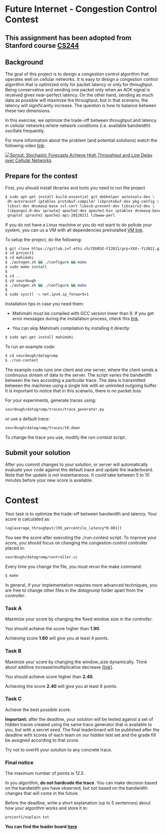 # Future Internet - Congestion Control Contest

## This assignment has been adopted from Stanford course [CS244](https://web.stanford.edu/class/cs344g/contest.html)

## Background

The goal of this project is to design a congestion control algorithm that operates well on cellular networks. It is easy to design a congestion control algorithm that is optimized only for packet latency or only for throughput. Being conservative and sending one packet only when an ACK signal is received gives near-perfect latency. On the other hand, sending as much data as possible will maximize the throughput, but in that scenario, the latency will significantly increase. The question is how to balance between these two dimensions.

In this exercise, we optimize the trade-off between throughput and latency in cellular networks where network conditions (i.e. available bandwidth) oscillate frequently.

For more information about the problem (and potential solutions) watch the following video [link](http://www.youtube.com/watch?v=FUgdF-2V8Cw):

[![Sprout: Stochastic Forecasts Achieve High Throughput and Low Delay over Cellular Networks](http://img.youtube.com/vi/FUgdF-2V8Cw/0.jpg)](http://www.youtube.com/watch?v=FUgdF-2V8Cw)

## Prepare for the contest

First, you should install libraries and tools you need to run the project

```bash
$ sudo apt-get install build-essential git debhelper autotools-dev \
 dh-autoreconf iptables protobuf-compiler libprotobuf-dev pkg-config \
 libssl-dev dnsmasq-base ssl-cert libxcb-present-dev libcairo2-dev \
 libpango1.0-dev iproute2 apache2-dev apache2-bin iptables dnsmasq-base \
 gnuplot iproute2 apache2-api-20120211 libwww-perl
```

If you do not have a Linux machine or you do not want to do pollute your system, you can us a VM with all dependencies preinstalled [VM link](https://polybox.ethz.ch/index.php/s/TRL7MuA7B59TfGm).

To setup the project, do the following:
```bash
$ git clone https://gitlab.inf.ethz.ch/COURSE-FI2021/grp<XXX>-fi2021.git
$ cd project1
$ cd mahimahi
$ ./autogen.sh && ./configure && make
$ sudo make install
$
$ cd ..
$ cd sourdough
$ ./autogen.sh && ./configure && make
$
$ sudo sysctl -w net.ipv4.ip_forward=1
```

Installation tips in case you need them:

- Mahimahi must be compiled with GCC version lower than 9. If you get error messages during the installation process, check this [link](https://www.mail-archive.com/debian-bugs-rc@lists.debian.org/msg555451.html).
    
- You can skip Mahimahi compilation by installing it directly:
```bash
$ sudo apt-get install mahimahi
```

To run an example code:
```bash
$ cd sourdough/datagrump
$ ./run-contest
```

The example code runs one client and one server, where the client sends a continuous stream of data to the server. The script varies the bandwidth between the two according a particular trace. The data is transmitted between the machines using a single link with an unlimited outgoing buffer. It is important to notice that in this scenario, there is no packet loss.

For your experiments, generate traces using:

```bash
sourdough/datagrump/traces/trace_generator.py
```

or use a default trace:

```bash
sourdough/datagrump/traces/t0.down
```

To change the trace you use, modify the _run-contest_ script.

## Submit your solution

After you commit changes to your solution, or server will automatically evaluate your code against the default trace and update the leaderboard. Note that the update is not instantaneous. It could take between 5 to 10 minutes before your new score is available.


# Contest

Your task is to optimize the trade-off between bandwidth and latency. Your score is calculated as:
```bash
log(average_throughput/(95_percentile_latency*0.001))
```

You see the score after executing the ./run-contest script.
To improve your score, you should focus on changing the congestion control controller placed in:
```bash
sourdough/datagrump/controller.cc
```

Every time you change the file, you must rerun the make command:
```bash
$ make
```

In general, if your implementation requires more advanced techniques, you are free to change other files in the _datagrump_ folder apart from the _controller_.

### Task A
Maximize your score by changing the fixed window size in the _controller_.

You should achieve the score higher than **1.90**.

Achieving score **1.80** will give you at least 4 points.

### Task B
Maximize your score by changing the window_size dynamically. Think about additive increase/multiplicative decrease [[link]](https://en.wikipedia.org/wiki/Additive_increase/multiplicative_decrease).

You should achieve score higher than **2.40**.

Achieving the score **2.40** will give you at least 8 points.

### Task C
Achieve the best possible score.

**Important:** after the deadline, your solution will be tested against a set of hidden traces created using the same trace generator that is available to you, but with a secret seed. The final leaderboard will be published after the deadline with scores of each team on our hidden test set and the grade fill be assigned according to that score.

Try not to overfit your solution to any concrete trace.


### Final notice
The maximum number of points is _12.5_.

In you algorithm, **do not hardcode the trace**. You can make decision based on the bandwidth you have observed, but not based on the bandwidth changes that will come in the future.

Before the deadline, write a short explanation (up to 5 sentences) about how your algorithm works and store it in:

```bash
project1/explain.txt
```

**You can find the leader board [here](http://bach020.ethz.ch/cc_contest.html)**
